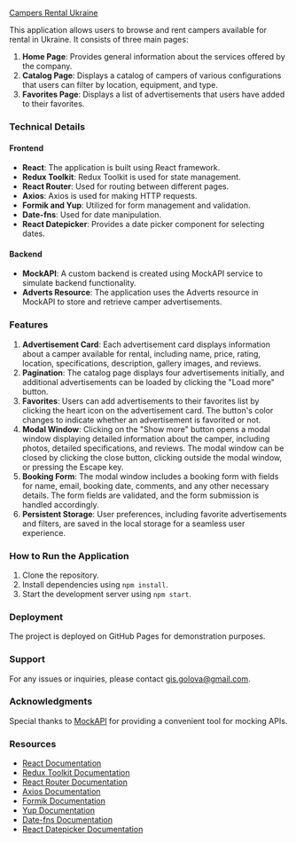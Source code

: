 [Campers Rental Ukraine](#campers-rental-ukraine)

This application allows users to browse and rent campers available for rental in
Ukraine. It consists of three main pages:

1. **Home Page**: Provides general information about the services offered by the
   company.
2. **Catalog Page**: Displays a catalog of campers of various configurations
   that users can filter by location, equipment, and type.
3. **Favorites Page**: Displays a list of advertisements that users have added
   to their favorites.

### Technical Details

#### Frontend

- **React**: The application is built using React framework.
- **Redux Toolkit**: Redux Toolkit is used for state management.
- **React Router**: Used for routing between different pages.
- **Axios**: Axios is used for making HTTP requests.
- **Formik and Yup**: Utilized for form management and validation.
- **Date-fns**: Used for date manipulation.
- **React Datepicker**: Provides a date picker component for selecting dates.

#### Backend

- **MockAPI**: A custom backend is created using MockAPI service to simulate
  backend functionality.
- **Adverts Resource**: The application uses the Adverts resource in MockAPI to
  store and retrieve camper advertisements.

### Features

1. **Advertisement Card**: Each advertisement card displays information about a
   camper available for rental, including name, price, rating, location,
   specifications, description, gallery images, and reviews.
2. **Pagination**: The catalog page displays four advertisements initially, and
   additional advertisements can be loaded by clicking the "Load more" button.
3. **Favorites**: Users can add advertisements to their favorites list by
   clicking the heart icon on the advertisement card. The button's color changes
   to indicate whether an advertisement is favorited or not.
4. **Modal Window**: Clicking on the "Show more" button opens a modal window
   displaying detailed information about the camper, including photos, detailed
   specifications, and reviews. The modal window can be closed by clicking the
   close button, clicking outside the modal window, or pressing the Escape key.
5. **Booking Form**: The modal window includes a booking form with fields for
   name, email, booking date, comments, and any other necessary details. The
   form fields are validated, and the form submission is handled accordingly.
6. **Persistent Storage**: User preferences, including favorite advertisements
   and filters, are saved in the local storage for a seamless user experience.

### How to Run the Application

1. Clone the repository.
2. Install dependencies using `npm install`.
3. Start the development server using `npm start`.

### Deployment

The project is deployed on GitHub Pages for demonstration purposes.

### Support

For any issues or inquiries, please contact
[gis.golova@gmail.com](gis.golova@gmail.com).

### Acknowledgments

Special thanks to [MockAPI](https://www.mockapi.io/) for providing a convenient
tool for mocking APIs.

### Resources

- [React Documentation](https://reactjs.org/docs/getting-started.html)
- [Redux Toolkit Documentation](https://redux-toolkit.js.org/introduction/getting-started)
- [React Router Documentation](https://reactrouter.com/)
- [Axios Documentation](https://axios-http.com/docs/intro)
- [Formik Documentation](https://formik.org/docs/overview)
- [Yup Documentation](https://github.com/jquense/yup)
- [Date-fns Documentation](https://date-fns.org/docs/)
- [React Datepicker Documentation](https://www.npmjs.com/package/react-datepicker)
